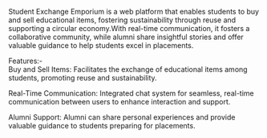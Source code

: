 Student Exchange Emporium is a web platform that enables students to buy and sell educational items, fostering sustainability through reuse and supporting a circular economy.With real-time communication, it fosters a collaborative community, while alumni share insightful stories and offer valuable guidance to help students excel in placements.

Features:-       
Buy and Sell Items: Facilitates the exchange of educational items among students, promoting reuse and sustainability.

Real-Time Communication: Integrated chat system for seamless, real-time communication between users to enhance interaction and support.

Alumni Support: Alumni can share personal experiences and provide valuable guidance to students preparing for placements.
